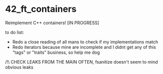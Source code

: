 # 42_ft_containers
Reimplement C++ containers!
[IN PROGRESS]


to do list:

- Redo a close reading of all mans to check if my implementations match
- Redo iterators because mine are incomplete and I didnt get any of this "tags" or "traits" business, so help me dog

/!\ CHECK LEAKS FROM THE MAIN OFTEN, fsanitize doesn't seem to mind obvious leaks